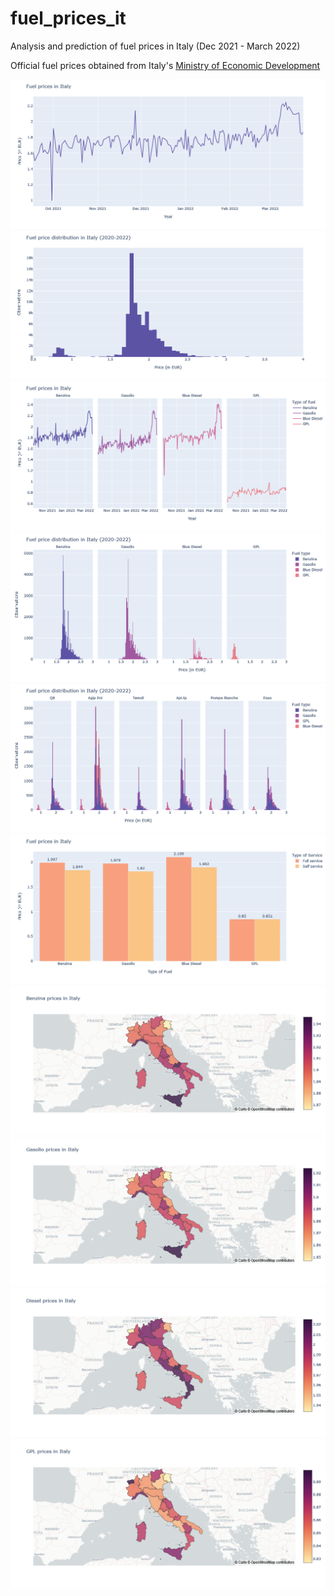 # fuel_prices_it
 Analysis and prediction of fuel prices in Italy (Dec 2021 - March 2022)
 
 Official fuel prices obtained from Italy's [Ministry of Economic Development](https://www.mise.gov.it/index.php/it/open-data/elenco-dataset/2032336-carburanti-prezzi-praticati-e-anagrafica-degli-impianti)
 
![image](https://github.com/vchiara/fuel_prices_it/blob/main/plots/price_line.png)
![image](https://github.com/vchiara/fuel_prices_it/blob/main/plots/price_hist.png)
![image](https://github.com/vchiara/fuel_prices_it/blob/main/plots/main_fuels_line.png)
![image](https://github.com/vchiara/fuel_prices_it/blob/main/plots/main_fuels_hist.png)
![image](https://github.com/vchiara/fuel_prices_it/blob/main/plots/main_companies_hist.png)
![image](https://github.com/vchiara/fuel_prices_it/blob/main/plots/service_price_bar.png)
![image](https://github.com/vchiara/fuel_prices_it/blob/main/plots/benzina_price_region.png)
![image](https://github.com/vchiara/fuel_prices_it/blob/main/plots/gasolio_price_region.png)
![image](https://github.com/vchiara/fuel_prices_it/blob/main/plots/diesel_price_region.png)
![image](https://github.com/vchiara/fuel_prices_it/blob/main/plots/gpl_price_region.png)

